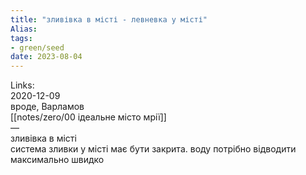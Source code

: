 ```yaml
---
title: "зливівка в місті - левневка у місті"
Alias: 
tags:
- green/seed
date: 2023-08-04
---
```

Links:  
2020-12-09  
вроде, Варламов  
[[notes/zero/00 ідеальне місто мрії]]  
—  
зливівка в місті  
система зливки у місті має бути закрита. воду потрібно відводити максимально швидко

